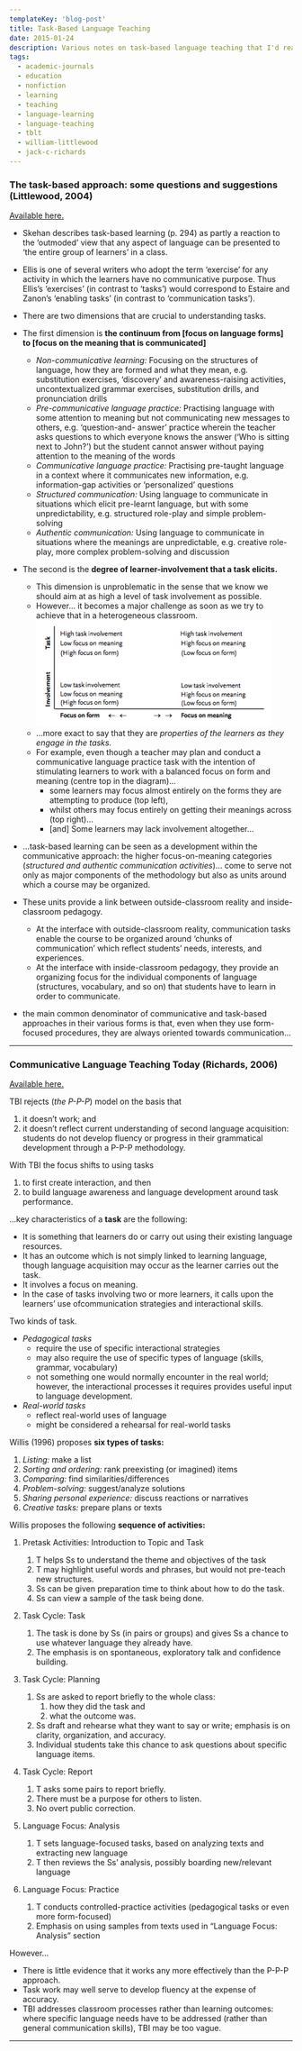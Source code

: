 ```yaml
---
templateKey: 'blog-post'
title: Task-Based Language Teaching
date: 2015-01-24
description: Various notes on task-based language teaching that I'd read when interested in the topic.
tags:
  - academic-journals
  - education
  - nonfiction
  - learning
  - teaching
  - language-learning
  - language-teaching
  - tblt
  - william-littlewood
  - jack-c-richards
---
```


### The task-based approach: some questions and suggestions (Littlewood, 2004)

[Available here.](http://www.lenguasvivas.org/campus/files/0_28/tbl.pdf)

*   Skehan describes task-based learning (p. 294) as partly a reaction to the ‘outmoded’ view that any aspect of language can be presented to ‘the entire group of learners’ in a class.
*   Ellis is one of several writers who adopt the term ‘exercise’ for any activity in which the learners have no communicative purpose. Thus Ellis’s ‘exercises’ (in contrast to ‘tasks’) would correspond to Estaire and Zanon’s ‘enabling tasks’ (in contrast to ‘communication tasks’).
*   There are two dimensions that are crucial to understanding tasks.

*   The first dimension is **the continuum from \[focus on language forms\] to \[focus on the meaning that is communicated\]**
    *   _Non-communicative learning:_ Focusing on the structures of language, how they are formed and what they mean, e.g. substitution exercises, ‘discovery’ and awareness-raising activities, uncontextualized grammar exercises, substitution drills, and pronunciation drills
    *   _Pre-communicative language practice:_ Practising language with some attention to meaning but not communicating new messages to others, e.g. ‘question-and- answer’ practice wherein the teacher asks questions to which everyone knows the answer (‘Who is sitting next to John?’) but the student cannot answer without paying attention to the meaning of the words
    *   _Communicative language practice:_ Practising pre-taught language in a context where it communicates new information, e.g. information-gap activities or ‘personalized’ questions
    *   _Structured communication:_ Using language to communicate in situations which elicit pre-learnt language, but with some unpredictability, e.g. structured role-play and simple problem-solving
    *   _Authentic communication:_ Using language to communicate in situations where the meanings are unpredictable, e.g. creative role-play, more complex problem-solving and discussion

*   The second is the **degree of learner-involvement that a task elicits.**
    *   This dimension is unproblematic in the sense that we know we should aim at as high a level of task involvement as possible. 
    *   However... it becomes a major challenge as soon as we try to achieve that in a heterogeneous classroom.
    ![Screen Shot 2015-11-13 at 1.45.16 PM.png](../../../static/img/littlewood_tblt_image1.png)
    *   ...more exact to say that they are _properties of the learners as they engage in the tasks._ 
    * For example, even though a teacher may plan and conduct a communicative language practice task with the intention of stimulating learners to work with a balanced focus on form and meaning (centre top in the diagram)...
        *   some learners may focus almost entirely on the forms they are attempting to produce (top left),
        *   whilst others may focus entirely on getting their meanings across (top right)...
        *   \[and\] Some learners may lack involvement altogether...

*   ...task-based learning can be seen as a development within the communicative approach: the higher focus-on-meaning categories (_structured and authentic communication activities_)... come to serve not only as major components of the methodology but also as units around which a course may be organized. 
* These units provide a link between outside-classroom reality and inside-classroom pedagogy.
    *   At the interface with outside-classroom reality, communication tasks enable the course to be organized around ‘chunks of communication’ which reflect students’ needs, interests, and experiences.
    *   At the interface with inside-classroom pedagogy, they provide an organizing focus for the individual components of language (structures, vocabulary, and so on) that students have to learn in order to communicate.

*   the main common denominator of communicative and task-based approaches in their various forms is that, even when they use form-focused procedures, they are always oriented towards communication...

* * *

### Communicative Language Teaching Today (Richards, 2006)

[Available here.](https://www.professorjackrichards.com/wp-content/uploads/Richards-Communicative-Language.pdf)

TBI rejects (_the P-P-P_) model on the basis that
   1. it doesn’t work; and 
   2. it doesn’t reflect current understanding of second language acquisition: students do not develop fluency or progress in their grammatical development through a P-P-P methodology.

With TBI the focus shifts to using tasks
   1. to first create interaction, and then 
   2. to build language awareness and language development around task performance.

...key characteristics of a **task** are the following:
*   It is something that learners do or carry out using their existing language resources.
*   It has an outcome which is not simply linked to learning language, though language acquisition may occur as the learner carries out the task.
*   It involves a focus on meaning.
*   In the case of tasks involving two or more learners, it calls upon the learners’ use ofcommunication strategies and interactional skills.

Two kinds of task.
*   _Pedagogical tasks_
    *   require the use of specific interactional strategies
    *   may also require the use of specific types of language (skills, grammar, vocabulary)
    *   not something one would normally encounter in the real world; however, the interactional processes it requires provides useful input to language development.
*   _Real-world tasks_
    *   reflect real-world uses of language
    *   might be considered a rehearsal for real-world tasks

Willis (1996) proposes **six types of tasks:** 
   1. _Listing:_ make a list
   2. _Sorting and ordering:_ rank preexisting (or imagined) items
   3. _Comparing:_ find similarities/differences
   4. _Problem-solving:_ suggest/analyze solutions
   5. _Sharing personal experience:_ discuss reactions or narratives
   6. _Creative tasks:_ prepare plans or texts

Willis proposes the following **sequence of activities:**

1.  Pretask Activities: Introduction to Topic and Task
    1.  T helps Ss to understand the theme and objectives of the task
    2.  T may highlight useful words and phrases, but would not pre-teach new structures.
    3.  Ss can be given preparation time to think about how to do the task.
    4.  Ss can view a sample of the task being done.

2.  Task Cycle: Task
    1.  The task is done by Ss (in pairs or groups) and gives Ss a chance to use whatever language they already have.
    2.  The emphasis is on spontaneous, exploratory talk and confidence building.

3.  Task Cycle: Planning
    1.  Ss are asked to report briefly to the whole class:
        1.  how they did the task and
        2.  what the outcome was.
    2.  Ss draft and rehearse what they want to say or write; emphasis is on clarity, organization, and accuracy.
    3.  Individual students take this chance to ask questions about specific language items.

4.  Task Cycle: Report
    1.  T asks some pairs to report briefly.
    2.  There must be a purpose for others to listen.
    3.  No overt public correction.

5.  Language Focus: Analysis
    1.  T sets language-focused tasks, based on analyzing texts and extracting new language
    2.  T then reviews the Ss’ analysis, possibly boarding new/relevant language

6.  Language Focus: Practice
    1.  T conducts controlled-practice activities (pedagogical tasks or even more form-focused)
    2.  Emphasis on using samples from texts used in “Language Focus: Analysis” section

However...
*   There is little evidence that it works any more effectively than the P-P-P approach.
*   Task work may well serve to develop fluency at the expense of accuracy.
*   TBI addresses classroom processes rather than learning outcomes: where specific language needs have to be addressed (rather than general communication skills), TBI may be too vague.

* * *